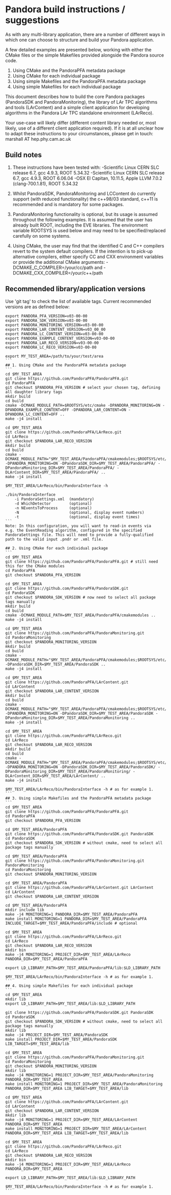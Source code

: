 # Pandora build instructions / suggestions

As with any multi-library application, there are a number of
different ways in which one can choose to structure and build
your Pandora application.

A few detailed examples are presented below, working with
either the CMake files or the simple Makefiles provided alongside
the Pandora source code.

1. Using CMake and the PandoraPFA metadata package
2. Using CMake for each individual package
3. Using simple Makefiles and the PandoraPFA metadata package
4. Using simple Makefiles for each individual package

This document describes how to build the core Pandora packages
(PandoraSDK and PandoraMonitoring), the library of LAr TPC algorithms
and tools (LArContent) and a simple client application for developing
algorithms in the Pandora LAr TPC standalone environment (LArReco).

Your use-case will likely differ (different content library needed
or, most likely, use of a different client application required).
If it is at all unclear how to adapt these instructions to your
circumstances, please get in touch: marshall AT hep.phy.cam.ac.uk

## Build notes
1. These instructions have been tested with:
-Scientific Linux CERN SLC release 6.7, gcc 4.9.3, ROOT 5.34.32
-Scientific Linux CERN SLC release 6.7, gcc 4.9.3, ROOT 6.06.04
-OSX El Capitan, 10.11.5, Apple LLVM 7.0.2 (clang-700.1.81), ROOT 5.34.32

2. Whilst PandoraSDK, PandoraMonitoring and LCContent do
currently support (with reduced functionality) the c++98/03
standard, c++11 is recommended and is mandatory for some packages.

3. PandoraMonitoring functionality is optional, but its
usage is assumed throughout the following examples. It is assumed 
that the user has already built ROOT, including the EVE libraries.
The environment variable ROOTSYS is used below and may need to be 
specified/replaced carefully on some systems.

4. Using CMake, the user may find that the identified C and C++
compilers revert to the system default compilers. If the intention
is to pick-up alternative compilers, either specify CC and CXX
environment variables or provide the additional CMake arguments:
-DCMAKE_C_COMPILER=/your/cc/path and -DCMAKE_CXX_COMPILER=/your/c++/path

## Recommended library/application versions
Use 'git tag' to check the list of available tags.
Current recommended versions are as defined below:
````
export PANDORA_PFA_VERSION=v03-00-00
export PANDORA_SDK_VERSION=v03-00-00
export PANDORA_MONITORING_VERSION=v03-00-00
export PANDORA_LAR_CONTENT_VERSION=v03_00_00
export PANDORA_LC_CONTENT_VERSION=v03-00-00
export PANDORA_EXAMPLE_CONTENT_VERSION=v03-00-00
export PANDORA_LAR_RECO_VERSION=v03-00-00
export PANDORA_LC_RECO_VERSION=v03-00-00

export MY_TEST_AREA=/path/to/your/test/area
```
## 1. Using CMake and the PandoraPFA metadata package
```
cd $MY_TEST_AREA
git clone https://github.com/PandoraPFA/PandoraPFA.git
cd PandoraPFA
git checkout $PANDORA_PFA_VERSION # select your chosen tag, defining all daughter library tags
mkdir build
cd build
cmake -DCMAKE_MODULE_PATH=$ROOTSYS/etc/cmake -DPANDORA_MONITORING=ON -DPANDORA_EXAMPLE_CONTENT=OFF -DPANDORA_LAR_CONTENT=ON -DPANDORA_LC_CONTENT=OFF ..
make -j4 install

cd $MY_TEST_AREA
git clone https://github.com/PandoraPFA/LArReco.git
cd LArReco
git checkout $PANDORA_LAR_RECO_VERSION
mkdir build
cd build
cmake -DCMAKE_MODULE_PATH="$MY_TEST_AREA/PandoraPFA/cmakemodules;$ROOTSYS/etc/cmake" -DPANDORA_MONITORING=ON -DPandoraSDK_DIR=$MY_TEST_AREA/PandoraPFA/ -DPandoraMonitoring_DIR=$MY_TEST_AREA/PandoraPFA/ -DLArContent_DIR=$MY_TEST_AREA/PandoraPFA/ ..
make -j4 install

$MY_TEST_AREA/LArReco/bin/PandoraInterface -h

./bin/PandoraInterface
    -i PandoraSettings.xml  (mandatory)
    -d WhichDetector        (optional)
    -n NEventsToProcess     (optional)
    -N                      (optional, display event numbers)
    -t                      (optional, display event times)
```
Note: In this configuration, you will want to read-in events via
e.g. the EventReading algorithm, configured in the specified
PandoraSettings file. This will need to provide a fully-qualified
path to the valid input .pndr or .xml file.

## 2. Using CMake for each individual package
```
cd $MY_TEST_AREA
git clone https://github.com/PandoraPFA/PandoraPFA.git # still need this for the CMake modules
cd PandoraPFA
git checkout $PANDORA_PFA_VERSION

cd $MY_TEST_AREA
git clone https://github.com/PandoraPFA/PandoraSDK.git
cd PandoraSDK
git checkout $PANDORA_SDK_VERSION # now need to select all package tags manually
mkdir build
cd build
cmake -DCMAKE_MODULE_PATH=$MY_TEST_AREA/PandoraPFA/cmakemodules ..
make -j4 install

cd $MY_TEST_AREA
git clone https://github.com/PandoraPFA/PandoraMonitoring.git
cd PandoraMonitoring
git checkout $PANDORA_MONITORING_VERSION
mkdir build
cd build
cmake -DCMAKE_MODULE_PATH="$MY_TEST_AREA/PandoraPFA/cmakemodules;$ROOTSYS/etc/cmake" -DPandoraSDK_DIR=$MY_TEST_AREA/PandoraSDK ..
make -j4 install

cd $MY_TEST_AREA
git clone https://github.com/PandoraPFA/LArContent.git
cd LArContent
git checkout $PANDORA_LAR_CONTENT_VERSION
mkdir build
cd build
cmake -DCMAKE_MODULE_PATH="$MY_TEST_AREA/PandoraPFA/cmakemodules;$ROOTSYS/etc/cmake" -DPANDORA_MONITORING=ON -DPandoraSDK_DIR=$MY_TEST_AREA/PandoraSDK -DPandoraMonitoring_DIR=$MY_TEST_AREA/PandoraMonitoring ..
make -j4 install

cd $MY_TEST_AREA
git clone https://github.com/PandoraPFA/LArReco.git
cd LArReco
git checkout $PANDORA_LAR_RECO_VERSION
mkdir build
cd build
cmake -DCMAKE_MODULE_PATH="$MY_TEST_AREA/PandoraPFA/cmakemodules;$ROOTSYS/etc/cmake" -DPANDORA_MONITORING=ON -DPandoraSDK_DIR=$MY_TEST_AREA/PandoraSDK/ -DPandoraMonitoring_DIR=$MY_TEST_AREA/PandoraMonitoring/ -DLArContent_DIR=$MY_TEST_AREA/LArContent/ ..
make -j4 install

$MY_TEST_AREA/LArReco/bin/PandoraInterface -h # as for example 1.
```
## 3. Using simple Makefiles and the PandoraPFA metadata package
```
cd $MY_TEST_AREA
git clone https://github.com/PandoraPFA/PandoraPFA.git
cd PandoraPFA
git checkout $PANDORA_PFA_VERSION

cd $MY_TEST_AREA/PandoraPFA
git clone https://github.com/PandoraPFA/PandoraSDK.git PandoraSDK
cd PandoraSDK
git checkout $PANDORA_SDK_VERSION # without cmake, need to select all package tags manually

cd $MY_TEST_AREA/PandoraPFA
git clone https://github.com/PandoraPFA/PandoraMonitoring.git PandoraMonitoring
cd PandoraMonitoring
git checkout $PANDORA_MONITORING_VERSION

cd $MY_TEST_AREA/PandoraPFA
git clone https://github.com/PandoraPFA/LArContent.git LArContent
cd LArContent
git checkout $PANDORA_LAR_CONTENT_VERSION

cd $MY_TEST_AREA/PandoraPFA
mkdir include lib
make -j4 MONITORING=1 PANDORA_DIR=$MY_TEST_AREA/PandoraPFA
make install MONITORING=1 PANDORA_DIR=$MY_TEST_AREA/PandoraPFA INCLUDE_TARGET=$MY_TEST_AREA/PandoraPFA/include # optional

cd $MY_TEST_AREA
git clone https://github.com/PandoraPFA/LArReco.git
cd LArReco
git checkout $PANDORA_LAR_RECO_VERSION
mkdir bin
make -j4 MONITORING=1 PROJECT_DIR=$MY_TEST_AREA/LArReco PANDORA_DIR=$MY_TEST_AREA/PandoraPFA

export LD_LIBRARY_PATH=$MY_TEST_AREA/PandoraPFA/lib:$LD_LIBRARY_PATH

$MY_TEST_AREA/LArReco/bin/PandoraInterface -h # as for example 1.
```
## 4. Using simple Makefiles for each individual package
```
cd $MY_TEST_AREA
mkdir lib
export LD_LIBRARY_PATH=$MY_TEST_AREA/lib:$LD_LIBRARY_PATH

git clone https://github.com/PandoraPFA/PandoraSDK.git PandoraSDK
cd PandoraSDK
git checkout $PANDORA_SDK_VERSION # without cmake, need to select all package tags manually
mkdir lib
make -j4 PROJECT_DIR=$MY_TEST_AREA/PandoraSDK
make install PROJECT_DIR=$MY_TEST_AREA/PandoraSDK LIB_TARGET=$MY_TEST_AREA/lib

cd $MY_TEST_AREA
git clone https://github.com/PandoraPFA/PandoraMonitoring.git
cd PandoraMonitoring
git checkout $PANDORA_MONITORING_VERSION
mkdir lib
make -j4 MONITORING=1 PROJECT_DIR=$MY_TEST_AREA/PandoraMonitoring PANDORA_DIR=$MY_TEST_AREA
make install MONITORING=1 PROJECT_DIR=$MY_TEST_AREA/PandoraMonitoring PANDORA_DIR=$MY_TEST_AREA LIB_TARGET=$MY_TEST_AREA/lib

cd $MY_TEST_AREA
git clone https://github.com/PandoraPFA/LArContent.git
cd LArContent
git checkout $PANDORA_LAR_CONTENT_VERSION
mkdir lib
make -j4 MONITORING=1 PROJECT_DIR=$MY_TEST_AREA/LArContent PANDORA_DIR=$MY_TEST_AREA
make install MONITORING=1 PROJECT_DIR=$MY_TEST_AREA/LArContent PANDORA_DIR=$MY_TEST_AREA LIB_TARGET=$MY_TEST_AREA/lib

cd $MY_TEST_AREA
git clone https://github.com/PandoraPFA/LArReco.git
cd LArReco
git checkout $PANDORA_LAR_RECO_VERSION
mkdir bin
make -j4 MONITORING=1 PROJECT_DIR=$MY_TEST_AREA/LArReco PANDORA_DIR=$MY_TEST_AREA

export LD_LIBRARY_PATH=$MY_TEST_AREA/lib:$LD_LIBRARY_PATH

$MY_TEST_AREA/LArReco/bin/PandoraInterface -h # as for example 1.
```
